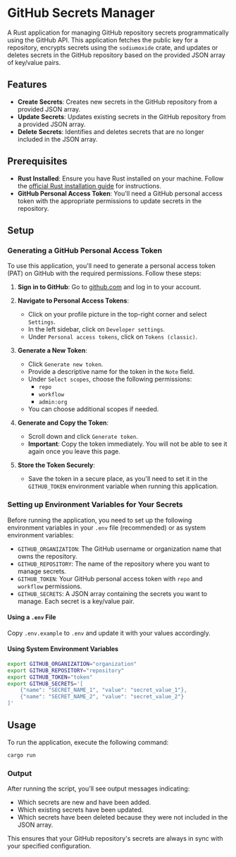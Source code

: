 # GitHub Secrets Manager

A Rust application for managing GitHub repository secrets programmatically using the GitHub API. This application fetches the public key for a repository, encrypts secrets using the `sodiumoxide` crate, and updates or deletes secrets in the GitHub repository based on the provided JSON array of key/value pairs.

## Features

- **Create Secrets**: Creates new secrets in the GitHub repository from a provided JSON array.
- **Update Secrets**: Updates existing secrets in the GitHub repository from a provided JSON array.
- **Delete Secrets**: Identifies and deletes secrets that are no longer included in the JSON array.

## Prerequisites

- **Rust Installed**: Ensure you have Rust installed on your machine. Follow the [official Rust installation guide](https://www.rust-lang.org/tools/install) for instructions.
- **GitHub Personal Access Token**: You'll need a GitHub personal access token with the appropriate permissions to update secrets in the repository.

## Setup

### Generating a GitHub Personal Access Token

To use this application, you'll need to generate a personal access token (PAT) on GitHub with the required permissions. Follow these steps:

1. **Sign in to GitHub**: Go to [github.com](https://github.com) and log in to your account.

2. **Navigate to Personal Access Tokens**:
   - Click on your profile picture in the top-right corner and select `Settings`.
   - In the left sidebar, click on `Developer settings`.
   - Under `Personal access tokens`, click on `Tokens (classic)`.

3. **Generate a New Token**:
   - Click `Generate new token`.
   - Provide a descriptive name for the token in the `Note` field.
   - Under `Select scopes`, choose the following permissions:
     - `repo`
     - `workflow`
     - `admin:org`
   - You can choose additional scopes if needed.

4. **Generate and Copy the Token**:
   - Scroll down and click `Generate token`.
   - **Important**: Copy the token immediately. You will not be able to see it again once you leave this page.

5. **Store the Token Securely**:
   - Save the token in a secure place, as you'll need to set it in the `GITHUB_TOKEN` environment variable when running this application.

### Setting up Environment Variables for Your Secrets

Before running the application, you need to set up the following environment variables in your `.env` file (recommended) or as system environment variables:

- `GITHUB_ORGANIZATION`: The GitHub username or organization name that owns the repository.
- `GITHUB_REPOSITORY`: The name of the repository where you want to manage secrets.
- `GITHUB_TOKEN`: Your GitHub personal access token with `repo` and `workflow` permissions.
- `GITHUB_SECRETS`: A JSON array containing the secrets you want to manage. Each secret is a key/value pair.

#### Using a `.env` File

Copy `.env.example` to `.env` and update it with your values accordingly.

#### Using System Environment Variables

```bash
export GITHUB_ORGANIZATION="organization"
export GITHUB_REPOSITORY="repository"
export GITHUB_TOKEN="token"
export GITHUB_SECRETS='[
    {"name": "SECRET_NAME_1", "value": "secret_value_1"},
    {"name": "SECRET_NAME_2", "value": "secret_value_2"}
]'
```

## Usage

To run the application, execute the following command:

```bash
cargo run
```

### Output

After running the script, you'll see output messages indicating:
- Which secrets are new and have been added.
- Which existing secrets have been updated.
- Which secrets have been deleted because they were not included in the JSON array.

This ensures that your GitHub repository's secrets are always in sync with your specified configuration.